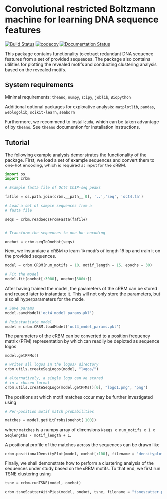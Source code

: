 # Convolutional restricted Boltzmann machine for learning DNA sequence features

[![Build Status](https://travis-ci.org/wkopp/crbm.svg?branch=master)](https://travis-ci.org/wkopp/crbm)
[![codecov](https://codecov.io/gh/wkopp/crbm/branch/master/graph/badge.svg)](https://codecov.io/gh/wkopp/crbm)
[![Documentation Status](https://readthedocs.org/projects/crbm/badge/?version=latest)](http://crbm.readthedocs.io/en/latest/?badge=latest)

This package contains functionality to extract redundant
DNA sequence features from a set of provided sequences.
The package also contains utilities for plotting the revealed
motifs and conducting clustering analysis based
on the revealed motifs.

## System requirements

Minimal requirements:
`theano`, `numpy`, `scipy`, `joblib`, `Biopython`

Additional optional packages for explorative analysis:
`matplotlib`, `pandas`, `weblogolib`, `scikit-learn`, `seaborn`

Furthermore, we recommend to install `cuda`, which can be taken
advantage of by `theano`. See `theano` documention for installation instructions.


## Tutorial

The following example analysis demonstrates the functionality
of the package.
First, we load a set of example sequences and convert them
to one-hot encoding, which is required as input for the cRBM.
```python
import os
import crbm

# Example fasta file of Oct4 ChIP-seq peaks

fafile = os.path.join(crbm.__path__[0], '..','seq', 'oct4.fa')

# Load a set of sample sequences from a
# fasta file

seqs = crbm.readSeqsFromFasta(fafile)


# Transform the sequences to one-hot encoding

onehot = crbm.seqToOneHot(seqs)
```

Next, we instantiate a cRBM to learn 10 motifs
of length 15 bp and train it on the provided sequences.

```python
model = crbm.CRBM(num_motifs = 10, motif_length = 15, epochs = 30)

# Fit the model
model.fit(onehot[:3000], onehot[3000:])
```

After having trained the model, the parameters of the
cRBM can be stored and reused later to instantiate it.
This will not only store the parameters, but also all
hyperparameters for the model.

```python
# Save params
model.saveModel('oct4_model_params.pkl')

# Reinstantiate model
model = crbm.CRBM.loadModel('oct4_model_params.pkl')
```

The parameters of the cRBM can be converted to
a position frequency matrix (PFM) representation
by which can readily be depicted as sequence logos
```python
model.getPFMs()

# writes all logos in the logos/ directory
crbm.utils.createSeqLogos(model, "logos/")

# alternatively, a single logo can be stored 
# in a chosen format
crbm.utils.createSeqLogo(model.getPFMs()[0], "logo1.png", "png")
```


The positions at which motif matches occur
may be further investigated using
```python
# Per-position motif match probabilities

matches = model.getHitProbs(onehot[:100])
```
where `matches` is a numpy array of dimensions
`Nseqs x num_motifs x 1 x Seqlengths - motif_length + 1`.

A positional profile of the matches across the sequences
can be drawn like
```python
crbm.positionalDensityPlot(model, onehot[:100], filename = 'densityplot.png')
```

Finally, we shall demonstrate how to perform a clustering analysis
of the sequences under study based on the cRBM motifs.
To that end, we first run TSNE clustering using

```python
tsne = crbm.runTSNE(model, onehot)
```

```python
crbm.tsneScatterWithPies(model, onehot, tsne, filename = "tsnescatter.png")
```
